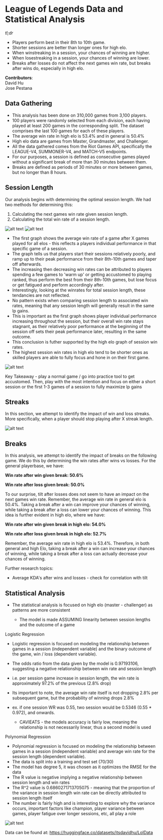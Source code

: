 # League of Legends Data and Statistical Analysis

*tl;dr*

- Players perform best in their 8th to 10th game.
- Shorter sessions are better than longer ones for high elo.
- When winstreaking in a session, your chances of winning are higher.
- When losestreaking in a session, your chances of winning are lower.
- Breaks after losses do not affect the next games win rate, but breaks after wins do, especially in high elo.

**Contributors**:   
David Hu  
Jose Pestana

## Data Gathering
- This analysis has been done on 310,000 games from 3,100 players.
- 100 players were randomly selected from each division, each having played at least 200 games in the corresponding split. The dataset comprises the last 100 games for each of these players.
- The average win rate in high elo is 53.4% and in general is 50.4%
- High elo data are games from Master, Grandmaster, and Challenger.
- All the data gathered comes from the Riot Games API, specifically the LEAGUE-V4, SUMMONER-V4, and MATCH-V5 endpoints.
- For our purposes, a session is defined as consecutive games played without a significant break of more than 30 minutes between them.
- Breaks are defined as periods of 30 minutes or more between games, but no longer than 8 hours.

## Session Length
Our analysis begins with determining the optimal session length. We had two methods for determining this:
1. Calculating the next games win rate given session length.
2. Calculating the total win rate of a session length.

![alt text](https://github.com/itsdavidhu/Lol-data/blob/main/images/next_general.png?raw=true)
![alt text](https://github.com/itsdavidhu/Lol-data/blob/main/images/total_general.png?raw=true)

- The first graph shows the average win rate of a game after X games played for all elos - this reflects a players individual performance in that specific game of a session.
- The graph tells us that players start their sessions relatively poorly, and ramp up to their peak performance from their 8th-10th games and taper off afterwards.
- The increasing then decreasing win rates can be attributed to players spending a few games to 'warm up' or getting accustomed to playing ranked, thus perform the best from their 8th-10th games, but lose focus or get fatigued and perform accordingly after.
- Interestingly, looking at the winrates for total session length, these tendancies are not reflected.
- No pattern exists when comparing session length to associated win rates, meaning that any session length will generally result in the same lp gains.
- This is important as the first graph shows player individual performance increasing throughout the session, but their overall win rate stays stagnant, as their relatively poor performance at the beginning of the session off sets their peak performance later, resulting in the same outcome.
- This conclusion is futher supported by the high elo graph of session win rates.
- The highest session win rates in high elo tend to be shorter ones as skilled players are able to fully focus and hone in on their first game.

![alt text](https://github.com/itsdavidhu/Lol-data/blob/main/images/total_high.png?raw=true)

Key Takeaway - play a normal game / go into practice tool to get accustomed. Then, play with the most intention and focus on either a short session or the first 1-3 games of a session to fully maximize lp gains


## Streaks

In this section, we attempt to identify the impact of win and loss streaks. More specifically, when a player should stop playing after X streak length.

![alt text](https://github.com/itsdavidhu/Lol-data/blob/main/images/streaks.png?raw=true)


## Breaks
In this analysis, we attempt to identify the impact of breaks on the following game. We do this by determining the win rates after wins vs losses. For the general playerbase, we have:

**Win rate after win given break: 50.6%**

**Win rate after loss given break: 50.0%**

To our surprise, tilt after losses does not seem to have an impact on the next games win rate. Remember, the average win rate in general elo is 50.4%. Taking a break after a win can improve your chances of winning, while taking a break after a loss can lower your chances of winning. This idea is further evident in high elo, where we have:

**Win rate after win given break in high elo: 54.0%**

**Win rate after loss given break in high elo: 52.7%**

Remember, the average win rate in high elo is 53.4%. Therefore, in both general and high Elo, taking a break after a win can increase your chances of winning, while taking a break after a loss can actually decrease your chances of winning.

Further research topics:
- Average KDA's after wins and losses - check for correlation with tilt

## Statistical Analysis

- The statistical analysis is focused on high elo (master - challenger) as patterns are more consistent

    * The model is made ASSUMING linearity between session lengths and the outcome of a game

Logistic Regression

- Logistic regression is focused on modeling the relationship between games in a session (independent variable) and the binary outcome of the game, win / loss (dependent variable).
- The odds ratio from the data given by the model is 0.97193106, suggesting a negative relationship between win rate and session length
- i.e. per session game increase in session length, the win rate is approximately 97.2% of the previous (2.8% drop) 
- Its important to note, the average win rate itself is not dropping 2.8% per subsequent game, but the probability of winning drops 2.8% 
- ex. if one session WR was 0.55, two session would be 0.5346 (0.55 * 0.972), and onwards.
    
    * CAVIEATS - the models accuracy is fairly low, meaning the relationship is not necessarily linear, thus a second model is used

Polynomial Regression

- Polynomial regression is focused on modeling the relationship between games in a session (independent variable) and average win rate for the session length (dependent variable).
- The data is split into a training and test set (70/30)
- The model has degree 5, it was chosen as it optimizes the RMSE for the data
- The R value is negative implying a negative relationship between session length and win rates
- The R^2 value is 0.6860271713705075 - meaning that the proportion of the variance in session length win rate can be directly attributed to session length itself
- The number is fairly high and is interesting to explore why the variance occurs, important factors like champion, player variance between games, player fatigue over longer sessions, etc, all play a role
    
![alt text](https://github.com/itsdavidhu/Lol-data/blob/main/images/polynomial_regression.png?raw=true)

Data can be found at: https://huggingface.co/datasets/itsdavidhu/LolData 
